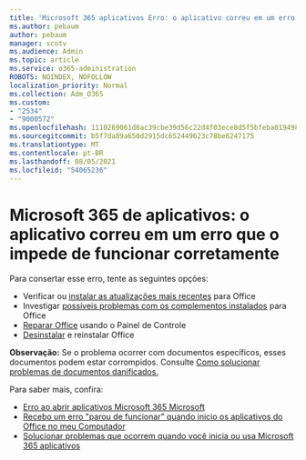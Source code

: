 ```yaml
---
title: 'Microsoft 365 aplicativos Erro: o aplicativo correu em um erro que o impede de funcionar corretamente'
ms.author: pebaum
author: pebaum
manager: scotv
ms.audience: Admin
ms.topic: article
ms.service: o365-administration
ROBOTS: NOINDEX, NOFOLLOW
localization_priority: Normal
ms.collection: Adm_O365
ms.custom:
- "2534"
- "9000572"
ms.openlocfilehash: 1110269061d6ac39cbe39d56c22d4f03ece8d5f5bfeba01949899bccc724bf45
ms.sourcegitcommit: b5f7da89a650d2915dc652449623c78be6247175
ms.translationtype: MT
ms.contentlocale: pt-BR
ms.lasthandoff: 08/05/2021
ms.locfileid: "54065236"
---
```

# <a name="microsoft-365-apps-error-app-has-run-into-an-error-that-is-preventing-it-from-working-correctly"></a>Microsoft 365 de aplicativos: o aplicativo correu em um erro que o impede de funcionar corretamente

Para consertar esse erro, tente as seguintes opções:

- Verificar ou [instalar as atualizações mais recentes](https://support.office.com/article/update-office-and-your-computer-with-microsoft-update-2ab296f3-7f03-43a2-8e50-46de917611c5) para Office
- Investigar [possíveis problemas com os complementos instalados](https://support.office.com/article/powerpoint-isn-t-responding-hangs-or-freezes-652ede6e-e3d2-449a-a07f-8c800dfb948d?ocmsassetID=HA104114659&CorrelationId=98329f6f-f51f-4f44-a876-4142c3583312#bkmk_addins) para Office
- [Reparar Office](https://support.office.com/article/repair-an-office-application-7821d4b6-7c1d-4205-aa0e-a6b40c5bb88b) usando o Painel de Controle
- [Desinstalar](https://support.office.com/article/uninstall-office-from-a-pc-9dd49b83-264a-477a-8fcc-2fdf5dbf61d8) e reinstalar Office

**Observação:** Se o problema ocorrer com documentos específicos, esses documentos podem estar corrompidos. Consulte [Como solucionar problemas de documentos danificados.](https://docs.microsoft.com/office/troubleshoot/word/damaged-documents-in-word)

Para saber mais, confira: 

- [Erro ao abrir aplicativos Microsoft 365 Microsoft](https://support.office.com/article/error-when-opening-microsoft-office-apps-b84b6a63-4b8c-46ec-ae9a-ad91d6160d72)
- [Recebo um erro "parou de funcionar" quando inicio os aplicativos do Office no meu Computador](https://support.office.com/article/i-get-a-stopped-working-error-when-i-start-office-applications-on-my-pc-52bd7985-4e99-4a35-84c8-2d9b8301a2fa)
- [Solucionar problemas que ocorrem quando você inicia ou usa Microsoft 365 aplicativos](https://docs.microsoft.com/office/troubleshoot/word/issues-when-start-or-use-word)